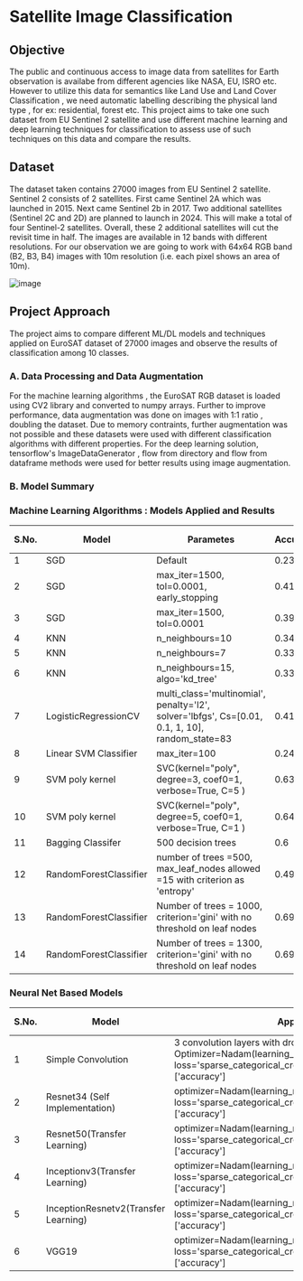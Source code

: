 # Satellite Image Classification

## Objective
The public and continuous access to image data from satellites for Earth observation is availabe from different agencies like NASA, EU, ISRO etc. However to utilize this data for semantics like Land Use and Land Cover Classification , we need automatic labelling describing the physical land type , for ex: residential, forest etc. This project aims to take one such dataset from EU Sentinel 2 satellite and use different machine learning and deep learning techniques for classification to assess use of such techniques on this data and compare the results.

## Dataset
The dataset taken contains 27000 images from EU Sentinel 2 satellite. Sentinel 2 consists of 2 satellites. First came Sentinel 2A which was launched in 2015. Next came Sentinel 2b in 2017. Two additional satellites (Sentinel 2C and 2D) are planned to launch in 2024. This will make a total of four Sentinel-2 satellites. Overall, these 2 additional satellites will cut the revisit time in half.
The images are available in 12 bands with different resolutions. For our observation we are going to work with 64x64 RGB band (B2, B3, B4) images with 10m resolution (i.e. each pixel shows an area of 10m). 

![image](https://github.com/Abhishek-Baid/Satellite_Image_Classification/assets/33655961/59baa96e-3ef4-4be4-9a08-16b21aabe3ec)


## Project Approach 
The project aims to compare different ML/DL models and techniques applied on EuroSAT dataset of 27000 images and observe the results of classification among 10 classes. 

### A. Data Processing and Data Augmentation
For the machine learning algorithms , the EuroSAT RGB dataset is loaded using CV2 library and converted to numpy arrays. Further to improve performance, data augmentation was done on images with 1:1 ratio , doubling the dataset. Due to memory contraints, further augmentation was not possible and these datasets were used with different classification algorithms with different properties.
For the deep learning solution, tensorflow's ImageDataGenerator , flow from directory and flow from dataframe methods were used for better results using image augmentation. 

### B. Model Summary 
### Machine Learning Algorithms : Models Applied and Results

|S.No.|Model|Parametes|Accuracy|Precision|Recall|F1-Score|
|---|---|---|---|---|---|---|
|1 |	SGD |	Default |	0.237|	0.282|	0.26|	0.208|
|2 |	SGD |	max_iter=1500, tol=0.0001, early_stopping|	0.415|	0.403|	0.409|	0.401|
|3 |	SGD |	max_iter=1500, tol=0.0001|	0.395|	0.465|	0.384|	0.392|
|4 |	KNN |	n_neighbours=10| 0.34|	0.29|	0.34|	0.24|
|5 |	KNN |	n_neighbours=7|	0.338|	0.49|	0.34|	0.27|
|6 |	KNN |	n_neighbours=15, algo='kd_tree'|	0.337|	0.49|	0.3|	0.24|
|7 |	LogisticRegressionCV |	multi_class='multinomial', penalty='l2', solver='lbfgs', Cs=[0.01, 0.1, 1, 10], random_state=83|	0.41||||			
|8 |	Linear SVM Classifier |	max_iter=100 |	0.245|	0.296|	0.246|	0.248|
|9 |	SVM poly kernel |	SVC(kernel="poly", degree=3, coef0=1, verbose=True, C=5  )|	0.63|	0.636|	0.625|	0.624|
|10 |	SVM poly kernel |	SVC(kernel="poly", degree=5, coef0=1, verbose=True, C=1  )|	0.64|	0.644|	0.634|	0.635|
|11 |	Bagging Classifer |	500 decision trees|	0.6|	0.619|	0.626|	0.614|
|12 |	RandomForestClassifier |	number of trees =500,  max_leaf_nodes allowed =15 with criterion as 'entropy'|	0.49|	0.498|	0.426|	0.402|
|13 |	RandomForestClassifier |	Number of trees = 1000, criterion='gini' with no threshold on leaf nodes| 	0.698|	0.686|	0.691|	0.682|
|14 |	RandomForestClassifier |	Number of trees = 1300, criterion='gini' with no threshold on leaf nodes|	0.699|	0.688|	0.692|	0.683|

### Neural Net Based Models

|S.No.|	Model|	Approach|	Validation Loss|	Test Accuracy|	Precision|	Recall|	F1-Score|
|---|---|---|---|---|---|---|---|
|1 | Simple Convolution|	3 convolution layers with dropout and 3 dense layers.  Optimizer=Nadam(learning_rate=0.000005), loss='sparse_categorical_crossentropy' , metrics=['accuracy'] | ||||| 					
|2 |	Resnet34 (Self Implementation)|	optimizer=Nadam(learning_rate=0.000005,clipnorm=1.0), loss='sparse_categorical_crossentropy' , metrics=['accuracy']|	0.356|	0.881|	0.875|	0.874|	0.874|
|3	| Resnet50(Transfer Learning) |	optimizer=Nadam(learning_rate=0.000001,clipnorm=1.0), loss='sparse_categorical_crossentropy' , metrics=['accuracy'] | 	0.234|	0.928|	0.927|	0.925|	0.926|
|4 |	Inceptionv3(Transfer Learning)| optimizer=Nadam(learning_rate=0.000001,clipnorm=1.0), loss='sparse_categorical_crossentropy' , metrics=['accuracy'] | 	0.231|	0.937|	0.936|	0.935|	0.935|
|5 |	InceptionResnetv2(Transfer Learning)|	optimizer=Nadam(learning_rate=0.000001,clipnorm=1.0), loss='sparse_categorical_crossentropy' , metrics=['accuracy']| 	0.173|	0.938|	0.938|	0.936|	0.937|
|6 |	VGG19|	optimizer=Nadam(learning_rate=0.000001,clipnorm=1.0), loss='sparse_categorical_crossentropy' , metrics=['accuracy'] |	0.15|	0.838	|0.85|	0.83|	0.84|

